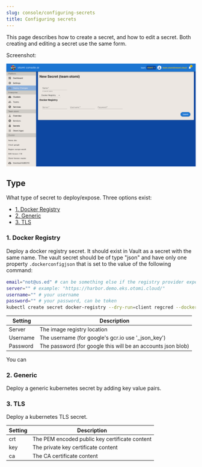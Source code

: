 ```yaml
---
slug: console/configuring-secrets
title: Configuring secrets
---
```


This page describes how to create a secret, and how to edit a secret. Both creating and editing a secret use the same form.

Screenshot:

![Console: new secret](img/console-new-secret.png)

## Type

What type of secret to deploy/expose. Three options exist:

- [1. Docker Registry](#1-docker-registry)
- [2. Generic](#2-generic)
- [3. TLS](#3-tls)

### 1. Docker Registry

Deploy a docker registry secret. It should exist in Vault as a secret with the same name. The vault secret should be of type "json" and have only one property `.dockerconfigjson` that is set to the value of the following command:
```bash
email="not@us.ed" # can be something else if the registry provider expects it, but usually this is ignored
server="" # example: "https://harbor.demo.eks.otomi.cloud/"
username="" # your username
password="" # your password, can be token
kubectl create secret docker-registry --dry-run=client regcred --docker-email=$email --docker-server=$server --docker-username=$username --docker-password=$password -ojsonpath='{.data.\.dockerconfigjson}' | base64 --decode
```

| Setting  | Description                                                  |
| -------- | ------------------------------------------------------------ |
| Server   | The image registry location                                  |
| Username | The username (for google's gcr.io use '\_json_key')          |
| Password | The password (for google this will be an accounts json blob) |

You can 
### 2. Generic

Deploy a generic kubernetes secret by adding key value pairs.

### 3. TLS

Deploy a kubernetes TLS secret.

| Setting | Description                                    |
| ------- | ---------------------------------------------- |
| crt     | The PEM encoded public key certificate content |
| key     | The private key certificate content            |
| ca      | The CA certificate content                     |
